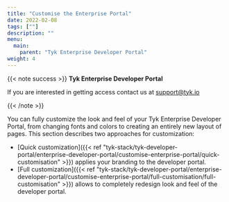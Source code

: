 ```yaml
---
title: "Customise the Enterprise Portal"
date: 2022-02-08
tags: [""]
description: ""
menu:
  main:
    parent: "Tyk Enterprise Developer Portal"
weight: 4
---
```


{{< note success >}}
**Tyk Enterprise Developer Portal**

If you are interested in getting access contact us at [support@tyk.io](<mailto:support@tyk.io?subject=Tyk Enterprise Portal Beta>)

{{< /note >}}


You can fully customize the look and feel of your Tyk Enterprise Developer Portal, from changing fonts and colors to creating an entirely new layout of pages. This section describes two approaches for customization:
*   [Quick customization]({{< ref "tyk-stack/tyk-developer-portal/enterprise-developer-portal/customise-enterprise-portal/quick-customisation" >}}) applies your branding to the developer portal.
*   [Full customization]({{< ref "tyk-stack/tyk-developer-portal/enterprise-developer-portal/customise-enterprise-portal/full-customisation/full-customisation" >}}) allows to completely redesign look and feel of the developer portal.
